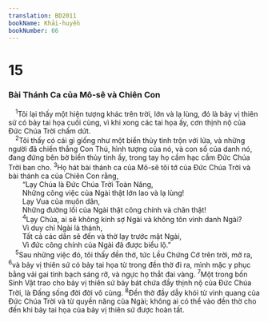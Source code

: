 ```yaml
---
translation: BD2011
bookName: Khải-huyền 
bookNumber: 66
---
```


<div class="title"><h1>15</h1><h3>Bài Thánh Ca của Mô-sê và Chiên Con</h3></div>
<span class="verse kh_15_1"> <sup>1</sup>Tôi lại thấy một hiện tượng khác trên trời, lớn và lạ lùng, đó là bảy vị thiên sứ có bảy tai họa cuối cùng, vì khi xong các tai họa ấy, cơn thịnh nộ của Ðức Chúa Trời chấm dứt.<br/></span>
<span class="verse kh_15_2"> <sup>2</sup>Tôi thấy có cái gì giống như một biển thủy tinh trộn với lửa, và những người đã chiến thắng Con Thú, hình tượng của nó, và con số của danh nó, đang đứng bên bờ biển thủy tinh ấy, trong tay họ cầm hạc cầm Ðức Chúa Trời ban cho. </span>
<span class="verse kh_15_3"><sup>3</sup>Họ hát bài thánh ca của Mô-sê tôi tớ của Ðức Chúa Trời và bài thánh ca của Chiên Con rằng,<br/>  “Lạy Chúa là Ðức Chúa Trời Toàn Năng,<br/>  Những công việc của Ngài thật lớn lao và lạ lùng!<br/>  Lạy Vua của muôn dân,<br/>  Những đường lối của Ngài thật công chính và chân thật!<br/></span>
<span class="verse kh_15_4">  <sup>4</sup>Lạy Chúa, ai sẽ không kính sợ Ngài và không tôn vinh danh Ngài?<br/>  Vì duy chỉ Ngài là thánh,<br/>  Tất cả các dân sẽ đến và thờ lạy trước mặt Ngài,<br/>  Vì đức công chính của Ngài đã được biểu lộ.”<br/></span>
<span class="verse kh_15_5"> <sup>5</sup>Sau những việc đó, tôi thấy đền thờ, tức Lều Chứng Cớ trên trời, mở ra, </span>
<span class="verse kh_15_6"><sup>6</sup>và bảy vị thiên sứ có bảy tai họa từ trong đền thờ đi ra, mình mặc y phục bằng vải gai tinh bạch sáng rỡ, và ngực họ thắt đai vàng. </span>
<span class="verse kh_15_7"><sup>7</sup>Một trong bốn Sinh Vật trao cho bảy vị thiên sứ bảy bát chứa đầy thịnh nộ của Ðức Chúa Trời, là Ðấng sống đời đời vô cùng. </span>
<span class="verse kh_15_8"><sup>8</sup>Ðền thờ đầy dẫy khói từ vinh quang của Ðức Chúa Trời và từ quyền năng của Ngài; không ai có thể vào đền thờ cho đến khi bảy tai họa của bảy vị thiên sứ được hoàn tất.<br/></span>
